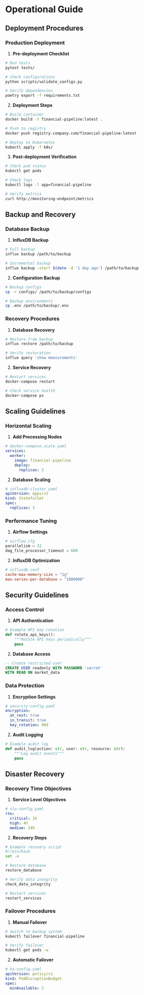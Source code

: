 # Operational Guide

## Deployment Procedures

### Production Deployment

1. **Pre-deployment Checklist**
```bash
# Run tests
pytest tests/

# Check configurations
python scripts/validate_configs.py

# Verify dependencies
poetry export -f requirements.txt
```

2. **Deployment Steps**
```bash
# Build container
docker build -t financial-pipeline:latest .

# Push to registry
docker push registry.company.com/financial-pipeline:latest

# Deploy to Kubernetes
kubectl apply -f k8s/
```

3. **Post-deployment Verification**
```bash
# Check pod status
kubectl get pods

# Check logs
kubectl logs -l app=financial-pipeline

# Verify metrics
curl http://monitoring-endpoint/metrics
```

## Backup and Recovery

### Database Backup

1. **InfluxDB Backup**
```bash
# Full backup
influx backup /path/to/backup

# Incremental backup
influx backup -start $(date -d '1 day ago') /path/to/backup
```

2. **Configuration Backup**
```bash
# Backup configs
cp -r configs/ /path/to/backup/configs

# Backup environments
cp .env /path/to/backup/.env
```

### Recovery Procedures

1. **Database Recovery**
```bash
# Restore from backup
influx restore /path/to/backup

# Verify restoration
influx query 'show measurements'
```

2. **Service Recovery**
```bash
# Restart services
docker-compose restart

# Check service health
docker-compose ps
```

## Scaling Guidelines

### Horizontal Scaling

1. **Add Processing Nodes**
```yaml
# docker-compose.scale.yaml
services:
  worker:
    image: financial-pipeline
    deploy:
      replicas: 3
```

2. **Database Scaling**
```yaml
# influxdb-cluster.yaml
apiVersion: apps/v1
kind: StatefulSet
spec:
  replicas: 3
```

### Performance Tuning

1. **Airflow Settings**
```python
# airflow.cfg
parallelism = 32
dag_file_processor_timeout = 600
```

2. **InfluxDB Optimization**
```toml
# influxdb.conf
cache-max-memory-size = "1g"
max-series-per-database = "1000000"
```

## Security Guidelines

### Access Control

1. **API Authentication**
```python
# Example API key rotation
def rotate_api_keys():
    """Rotate API keys periodically"""
    pass
```

2. **Database Access**
```sql
-- Create restricted user
CREATE USER readonly WITH PASSWORD 'secret'
WITH READ ON market_data
```

### Data Protection

1. **Encryption Settings**
```yaml
# security-config.yaml
encryption:
  at_rest: true
  in_transit: true
  key_rotation: 90d
```

2. **Audit Logging**
```python
# Example audit log
def audit_log(action: str, user: str, resource: str):
    """Log audit events"""
    pass
```

## Disaster Recovery

### Recovery Time Objectives

1. **Service Level Objectives**
```yaml
# slo-config.yaml
rto:
  critical: 1h
  high: 4h
  medium: 24h
```

2. **Recovery Steps**
```bash
# Example recovery script
#!/bin/bash
set -e

# Restore database
restore_database

# Verify data integrity
check_data_integrity

# Restart services
restart_services
```

### Failover Procedures

1. **Manual Failover**
```bash
# Switch to backup system
kubectl failover financial-pipeline

# Verify failover
kubectl get pods -w
```

2. **Automatic Failover**
```yaml
# ha-config.yaml
apiVersion: policy/v1
kind: PodDisruptionBudget
spec:
  minAvailable: 2
```